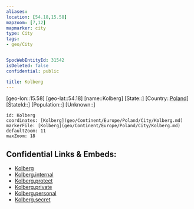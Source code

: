 ```yaml
---
aliases: 
location: [54.18,15.58]
mapzoom: [7,12] 
mapmarker: city 
type: City
tags:
- geo/City


SpocWebEntityId: 31542
isDeleted: false
confidential: public

title: Kolberg
---
```

[geo-lon::15.58]
[geo-lat::54.18]
[name::Kolberg]
[State::]
[Country::[Poland](geo/Continent/Europe/Poland.md)]
[StateId::]
[Population::]
[Unknown::]


```leaflet
id: Kolberg
coordinates: [Kolberg](geo/Continent/Europe/Poland/City/Kolberg.md)
markerFile: [Kolberg](geo/Continent/Europe/Poland/City/Kolberg.md)
defaultZoom: 11 
maxZoom: 18
```


## Confidential Links & Embeds: 
- [Kolberg](../../../../../../_public/geo/Continent/Europe/Poland/City/Kolberg.md) 
- [Kolberg.internal](../../../../../../_internal/geo/Continent/Europe/Poland/City/Kolberg.internal.md) 
- [Kolberg.protect](../../../../../../_protect/geo/Continent/Europe/Poland/City/Kolberg.protect.md) 
- [Kolberg.private](../../../../../../_private/geo/Continent/Europe/Poland/City/Kolberg.private.md) 
- [Kolberg.personal](../../../../../../_personal/geo/Continent/Europe/Poland/City/Kolberg.personal.md) 
- [Kolberg.secret](../../../../../../_secret/geo/Continent/Europe/Poland/City/Kolberg.secret.md) 
